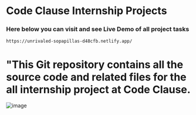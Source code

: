 # Code Clause Internship Projects
### Here below you can visit and see Live Demo of all project tasks 
    https://unrivaled-sopapillas-d48cfb.netlify.app/

# "This Git repository contains all the source code and related files for the all internship project at Code Clause.

![image](https://github.com/ritikZ18/Code_Clause_internship/assets/116812243/ab990f07-ce7b-40e1-80af-a08c56e9f90a)

